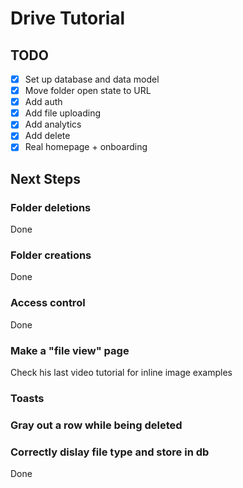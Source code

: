 # Drive Tutorial

## TODO

- [x] Set up database and data model
- [x] Move folder open state to URL
- [x] Add auth
- [x] Add file uploading
- [x] Add analytics
- [x] Add delete
- [x] Real homepage + onboarding

## Next Steps

### Folder deletions

Done

### Folder creations

Done

### Access control

Done

### Make a "file view" page

Check his last video tutorial for inline image examples

### Toasts

### Gray out a row while being deleted

### Correctly dislay file type and store in db

Done
